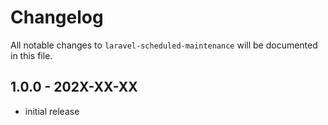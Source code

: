 # Changelog

All notable changes to `laravel-scheduled-maintenance` will be documented in this file.

## 1.0.0 - 202X-XX-XX

- initial release
